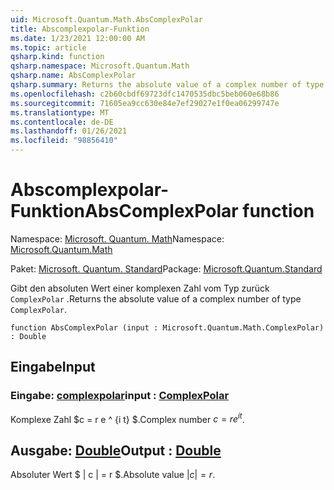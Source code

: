 ```yaml
---
uid: Microsoft.Quantum.Math.AbsComplexPolar
title: Abscomplexpolar-Funktion
ms.date: 1/23/2021 12:00:00 AM
ms.topic: article
qsharp.kind: function
qsharp.namespace: Microsoft.Quantum.Math
qsharp.name: AbsComplexPolar
qsharp.summary: Returns the absolute value of a complex number of type `ComplexPolar`.
ms.openlocfilehash: c2b60cbdf69723dfc1470535dbc5beb060e68b86
ms.sourcegitcommit: 71605ea9cc630e84e7ef29027e1f0ea06299747e
ms.translationtype: MT
ms.contentlocale: de-DE
ms.lasthandoff: 01/26/2021
ms.locfileid: "98856410"
---
```

# <a name="abscomplexpolar-function"></a><span data-ttu-id="306fe-102">Abscomplexpolar-Funktion</span><span class="sxs-lookup"><span data-stu-id="306fe-102">AbsComplexPolar function</span></span>

<span data-ttu-id="306fe-103">Namespace: [Microsoft. Quantum. Math](xref:Microsoft.Quantum.Math)</span><span class="sxs-lookup"><span data-stu-id="306fe-103">Namespace: [Microsoft.Quantum.Math](xref:Microsoft.Quantum.Math)</span></span>

<span data-ttu-id="306fe-104">Paket: [Microsoft. Quantum. Standard](https://nuget.org/packages/Microsoft.Quantum.Standard)</span><span class="sxs-lookup"><span data-stu-id="306fe-104">Package: [Microsoft.Quantum.Standard](https://nuget.org/packages/Microsoft.Quantum.Standard)</span></span>


<span data-ttu-id="306fe-105">Gibt den absoluten Wert einer komplexen Zahl vom Typ zurück `ComplexPolar` .</span><span class="sxs-lookup"><span data-stu-id="306fe-105">Returns the absolute value of a complex number of type `ComplexPolar`.</span></span>

```qsharp
function AbsComplexPolar (input : Microsoft.Quantum.Math.ComplexPolar) : Double
```


## <a name="input"></a><span data-ttu-id="306fe-106">Eingabe</span><span class="sxs-lookup"><span data-stu-id="306fe-106">Input</span></span>

### <a name="input--complexpolar"></a><span data-ttu-id="306fe-107">Eingabe: [complexpolar](xref:Microsoft.Quantum.Math.ComplexPolar)</span><span class="sxs-lookup"><span data-stu-id="306fe-107">input : [ComplexPolar](xref:Microsoft.Quantum.Math.ComplexPolar)</span></span>

<span data-ttu-id="306fe-108">Komplexe Zahl $c = r e ^ {i t} $.</span><span class="sxs-lookup"><span data-stu-id="306fe-108">Complex number $c = r e^{i t}$.</span></span>



## <a name="output--double"></a><span data-ttu-id="306fe-109">Ausgabe: [Double](xref:microsoft.quantum.lang-ref.double)</span><span class="sxs-lookup"><span data-stu-id="306fe-109">Output : [Double](xref:microsoft.quantum.lang-ref.double)</span></span>

<span data-ttu-id="306fe-110">Absoluter Wert $ | c | = r $.</span><span class="sxs-lookup"><span data-stu-id="306fe-110">Absolute value $|c| = r$.</span></span>